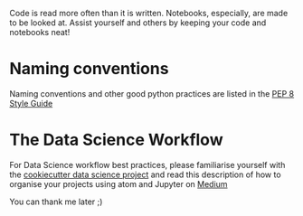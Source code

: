 Code is read more often than it is written. Notebooks, especially, are made to be looked at. Assist yourself and others by keeping your code and notebooks neat!

# Naming conventions
Naming conventions and other good python practices are listed in the [PEP 8 Style Guide](https://www.python.org/dev/peps/pep-0008/)


# The Data Science Workflow
For Data Science workflow best practices, please familiarise yourself with the [cookiecutter data science project](https://drivendata.github.io/cookiecutter-data-science/#why-use-this-project-structure)
and read this description of how to organise your projects using atom and Jupyter on [Medium](https://medium.com/@rrfd/cookiecutter-data-science-organize-your-projects-atom-and-jupyter-2be7862f487er)


You can thank me later ;)
